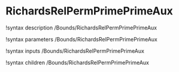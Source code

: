 <!-- MOOSE Documentation Stub: Remove this when content is added. -->

# RichardsRelPermPrimePrimeAux
!syntax description /Bounds/RichardsRelPermPrimePrimeAux

!syntax parameters /Bounds/RichardsRelPermPrimePrimeAux

!syntax inputs /Bounds/RichardsRelPermPrimePrimeAux

!syntax children /Bounds/RichardsRelPermPrimePrimeAux
